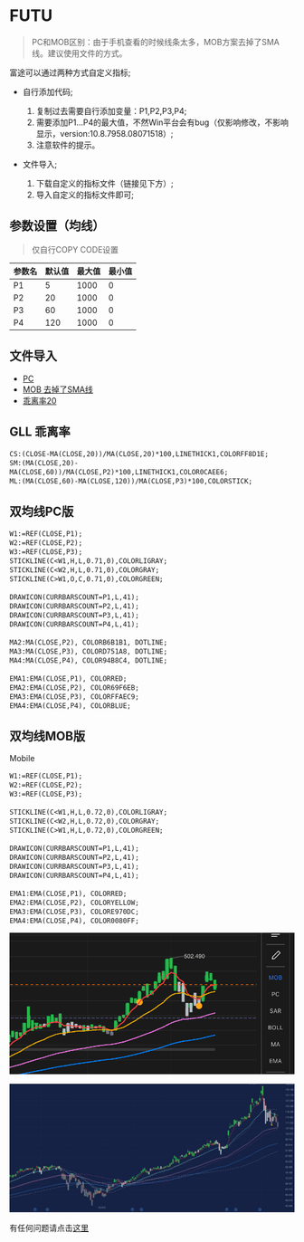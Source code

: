 # FUTU

>PC和MOB区别：由于手机查看的时候线条太多，MOB方案去掉了SMA线。建议使用文件的方式。

富途可以通过两种方式自定义指标; 

- 自行添加代码;
   1. 复制过去需要自行添加变量：P1,P2,P3,P4; 
   2. 需要添加P1...P4的最大值，不然Win平台会有bug（仅影响修改，不影响显示，version:10.8.7958.08071518）;
   3. 注意软件的提示。

- 文件导入;
   1. 下载自定义的指标文件（链接见下方）;
   2. 导入自定义的指标文件即可;

## 参数设置（均线）
> 仅自行COPY CODE设置

| 参数名| 默认值 | 最大值 | 最小值 |
| --- | --- | --- | --- |
| P1 | 5 | 1000 | 0 |
| P2 | 20 | 1000 | 0 |
| P3 | 60 | 1000 | 0 |
| P4 | 120 | 1000 | 0 |

## 文件导入
- [PC](/futu/PC.ftindex)
- [MOB 去掉了SMA线](/futu/MOB.ftindex)
- [乖离率20](/futu/GL20.ftindex)


## GLL 乖离率
```text
CS:(CLOSE-MA(CLOSE,20))/MA(CLOSE,20)*100,LINETHICK1,COLORFF8D1E;
SM:(MA(CLOSE,20)-MA(CLOSE,60))/MA(CLOSE,P2)*100,LINETHICK1,COLOR0CAEE6;
ML:(MA(CLOSE,60)-MA(CLOSE,120))/MA(CLOSE,P3)*100,COLORSTICK;
```

## 双均线PC版
```text
W1:=REF(CLOSE,P1);
W2:=REF(CLOSE,P2);
W3:=REF(CLOSE,P3);
STICKLINE(C<W1,H,L,0.71,0),COLORLIGRAY;
STICKLINE(C<W2,H,L,0.71,0),COLORGRAY;
STICKLINE(C>W1,O,C,0.71,0),COLORGREEN;

DRAWICON(CURRBARSCOUNT=P1,L,41);
DRAWICON(CURRBARSCOUNT=P2,L,41);
DRAWICON(CURRBARSCOUNT=P3,L,41);
DRAWICON(CURRBARSCOUNT=P4,L,41);

MA2:MA(CLOSE,P2), COLORB6B1B1, DOTLINE;
MA3:MA(CLOSE,P3), COLORD751A8, DOTLINE;
MA4:MA(CLOSE,P4), COLOR94B8C4, DOTLINE;

EMA1:EMA(CLOSE,P1), COLORRED;
EMA2:EMA(CLOSE,P2), COLOR69F6EB;
EMA3:EMA(CLOSE,P3), COLORFFAEC9;
EMA4:EMA(CLOSE,P4), COLORBLUE;
```

## 双均线MOB版
Mobile
```text
W1:=REF(CLOSE,P1);
W2:=REF(CLOSE,P2);
W3:=REF(CLOSE,P3);

STICKLINE(C<W1,H,L,0.72,0),COLORLIGRAY;
STICKLINE(C<W2,H,L,0.72,0),COLORGRAY;
STICKLINE(C>W1,H,L,0.72,0),COLORGREEN;

DRAWICON(CURRBARSCOUNT=P1,L,41);
DRAWICON(CURRBARSCOUNT=P2,L,41);
DRAWICON(CURRBARSCOUNT=P3,L,41);
DRAWICON(CURRBARSCOUNT=P4,L,41);

EMA1:EMA(CLOSE,P1), COLORRED;
EMA2:EMA(CLOSE,P2), COLORYELLOW;
EMA3:EMA(CLOSE,P3), COLORE970DC;
EMA4:EMA(CLOSE,P4), COLOR0080FF;
```

![Mobile](/futu/Mobile.jpg)

![PC](/futu/PC.jpg)

 有任何问题请点击[这里](https://github.com/kentio/lonecapital-chart/issues/new)
 